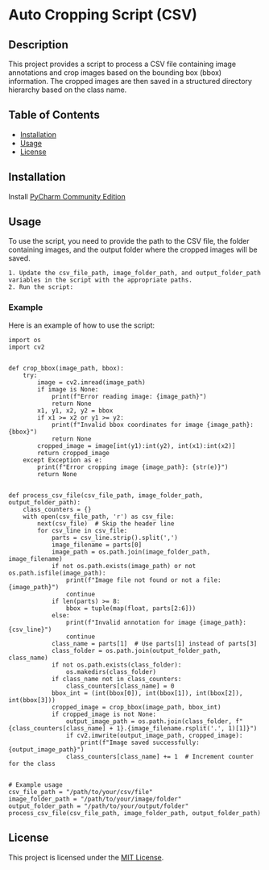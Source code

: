 
# Auto Cropping Script (CSV)
## Description
This project provides a script to process a CSV file containing image annotations and crop images based on the bounding box (bbox) information. The cropped images are then saved in a structured directory hierarchy based on the class name.

## Table of Contents
- [Installation](#installation)
- [Usage](#usage)
- [License](#license)

## Installation
Install [PyCharm Community Edition](https://www.jetbrains.com/pycharm/download/?section=windows)

## Usage
To use the script, you need to provide the path to the CSV file, the folder containing images, and the output folder where the cropped images will be saved.

    1. Update the csv_file_path, image_folder_path, and output_folder_path variables in the script with the appropriate paths.
    2. Run the script:

### Example
Here is an example of how to use the script:

    import os
    import cv2


    def crop_bbox(image_path, bbox):
        try:
            image = cv2.imread(image_path)
            if image is None:
                print(f"Error reading image: {image_path}")
                return None
            x1, y1, x2, y2 = bbox
            if x1 >= x2 or y1 >= y2:
                print(f"Invalid bbox coordinates for image {image_path}: {bbox}")
                return None
            cropped_image = image[int(y1):int(y2), int(x1):int(x2)]
            return cropped_image
        except Exception as e:
            print(f"Error cropping image {image_path}: {str(e)}")
            return None


    def process_csv_file(csv_file_path, image_folder_path, output_folder_path):
        class_counters = {}
        with open(csv_file_path, 'r') as csv_file:
            next(csv_file)  # Skip the header line
            for csv_line in csv_file:
                parts = csv_line.strip().split(',')
                image_filename = parts[0]
                image_path = os.path.join(image_folder_path, image_filename)
                if not os.path.exists(image_path) or not os.path.isfile(image_path):
                    print(f"Image file not found or not a file: {image_path}")
                    continue
                if len(parts) >= 8:
                    bbox = tuple(map(float, parts[2:6]))
                else:
                    print(f"Invalid annotation for image {image_path}: {csv_line}")
                    continue
                class_name = parts[1]  # Use parts[1] instead of parts[3]
                class_folder = os.path.join(output_folder_path, class_name)
                if not os.path.exists(class_folder):
                    os.makedirs(class_folder)
                if class_name not in class_counters:
                    class_counters[class_name] = 0
                bbox_int = (int(bbox[0]), int(bbox[1]), int(bbox[2]), int(bbox[3]))
                cropped_image = crop_bbox(image_path, bbox_int)
                if cropped_image is not None:
                    output_image_path = os.path.join(class_folder, f"{class_counters[class_name] + 1}.{image_filename.rsplit('.', 1)[1]}")
                    if cv2.imwrite(output_image_path, cropped_image):
                        print(f"Image saved successfully: {output_image_path}")
                    class_counters[class_name] += 1  # Increment counter for the class


    # Example usage
    csv_file_path = "/path/to/your/csv/file"
    image_folder_path = "/path/to/your/image/folder"
    output_folder_path = "/path/to/your/output/folder"
    process_csv_file(csv_file_path, image_folder_path, output_folder_path)

## License
This project is licensed under the [MIT License](https://www.mit.edu/~amini/LICENSE.md).



